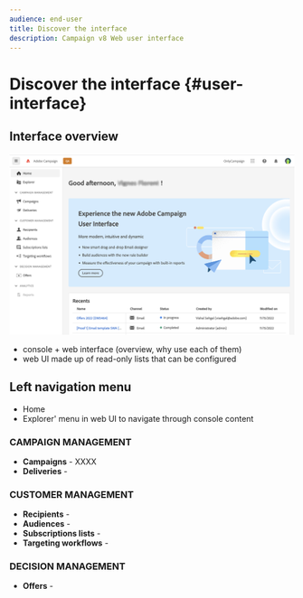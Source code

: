 ```yaml
---
audience: end-user
title: Discover the interface
description: Campaign v8 Web user interface
---
```

# Discover the interface {#user-interface}

## Interface overview

![](assets/home.png)

* console + web interface (overview, why use each of them)
* web UI made up of read-only lists that can be configured

## Left navigation menu

* Home
* Explorer' menu in web UI to navigate through console content

### CAMPAIGN MANAGEMENT

* **Campaigns** - XXXX
* **Deliveries** - 

### CUSTOMER MANAGEMENT

* **Recipients** - 
* **Audiences** - 
* **Subscriptions lists** - 
* **Targeting workflows** - 

### DECISION MANAGEMENT

* **Offers** - 


